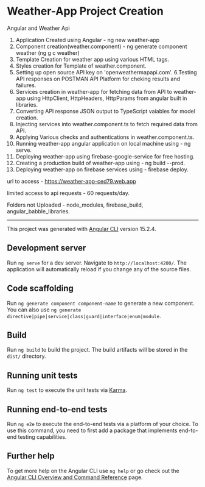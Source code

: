 # Weather-App Project Creation



Angular and Weather Api

1. Application Created using Angular - ng new weather-app
2. Component creation(weather.component) - ng generate component weather (ng g c weather)
3. Template Creation for weather app using various HTML tags.
4. Styles creation for Template of weather.component.
5. Setting up open source API key on 'openweathermapapi.com'.
6.Testing API responses on POSTMAN API Platform for cheking results and failures.
7. Services creation in weather-app for fetching data from API to weather-app using HttpClient, HttpHeaders, HttpParams from angular built in libraries.
8. Converting API response JSON output to TypeScript vaiables for model creation.
9. Injecting services into weather.component.ts to fetch required data from API.
10. Applying Various checks and authentications in weather.component.ts.
11. Running weather-app angular application on local machine using - ng serve.
12. Deploying weather-app using firebase-google-service for free hosting.
13. Creating a production build of weather-app using - ng build --prod.
14. Deploying weather-app on firebase services using - firebase deploy.

url to access - https://weather-app-ced79.web.app

limited access to api requests - 60 requests/day.

Folders not Uploaded - node_modules, firebase_build, angular_babble_libraries.

-------------------------------------------------------------------------------------------------------------------------------------------

This project was generated with [Angular CLI](https://github.com/angular/angular-cli) version 15.2.4.

## Development server

Run `ng serve` for a dev server. Navigate to `http://localhost:4200/`. The application will automatically reload if you change any of the source files.

## Code scaffolding

Run `ng generate component component-name` to generate a new component. You can also use `ng generate directive|pipe|service|class|guard|interface|enum|module`.

## Build

Run `ng build` to build the project. The build artifacts will be stored in the `dist/` directory.

## Running unit tests

Run `ng test` to execute the unit tests via [Karma](https://karma-runner.github.io).

## Running end-to-end tests

Run `ng e2e` to execute the end-to-end tests via a platform of your choice. To use this command, you need to first add a package that implements end-to-end testing capabilities.

## Further help

To get more help on the Angular CLI use `ng help` or go check out the [Angular CLI Overview and Command Reference](https://angular.io/cli) page.
